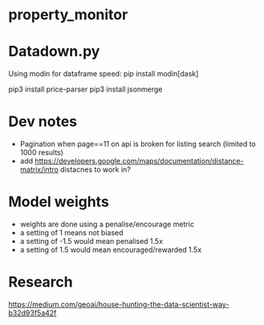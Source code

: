 # property_monitor


# Datadown.py
Using modin for dataframe speed: pip install modin[dask]


pip3 install price-parser
pip3 install jsonmerge


# Dev notes
- Pagination when page==11 on api is broken for listing search (limited to 1000 results)
- add https://developers.google.com/maps/documentation/distance-matrix/intro distacnes to work in?

# Model weights
- weights are done using a penalise/encourage metric
- a setting of 1 means not biased
- a setting of -1.5 would mean penalised 1.5x 
- a setting of 1.5 would mean encouraged/rewarded 1.5x

# Research
https://medium.com/geoai/house-hunting-the-data-scientist-way-b32d93f5a42f